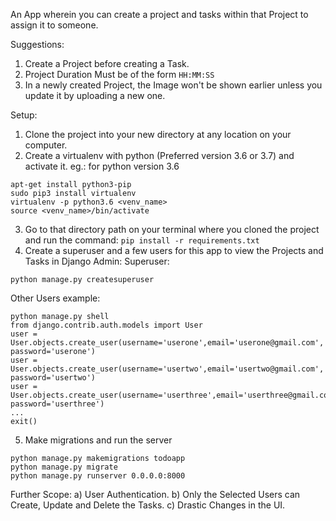 An App wherein you can create a project and tasks within that Project to assign it to someone.

Suggestions:
1) Create a Project before creating a Task.
2) Project Duration Must be of the form ```HH:MM:SS```
3) In a newly created Project, the Image won't be shown earlier unless you update it by uploading a new one. 

Setup: 
1) Clone the project into your new directory at any location on your computer.
2) Create a virtualenv with python (Preferred version 3.6 or 3.7) and activate it.
   eg.: for python version 3.6
```
apt-get install python3-pip
sudo pip3 install virtualenv
virtualenv -p python3.6 <venv_name>
source <venv_name>/bin/activate
```
3) Go to that directory path on your terminal where you cloned the project and run the command: ```pip install -r requirements.txt```
4) Create a superuser and a few users for this app to view the Projects and Tasks in Django Admin:
   Superuser:
```
python manage.py createsuperuser
```
  Other Users example:
```
python manage.py shell
from django.contrib.auth.models import User
user = User.objects.create_user(username='userone',email='userone@gmail.com', password='userone')
user = User.objects.create_user(username='usertwo',email='usertwo@gmail.com', password='usertwo')
user = User.objects.create_user(username='userthree',email='userthree@gmail.com', password='userthree')
...
exit()
```
5) Make migrations and run the server
```
python manage.py makemigrations todoapp
python manage.py migrate
python manage.py runserver 0.0.0.0:8000
```
Further Scope:
  a) User Authentication.
  b) Only the Selected Users can Create, Update and Delete the Tasks.
  c) Drastic Changes in the UI.
